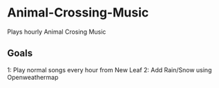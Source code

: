 # Animal-Crossing-Music
 Plays hourly Animal Crosing Music

Goals
------------
1: Play normal songs every hour from New Leaf
2: Add Rain/Snow using Openweathermap
